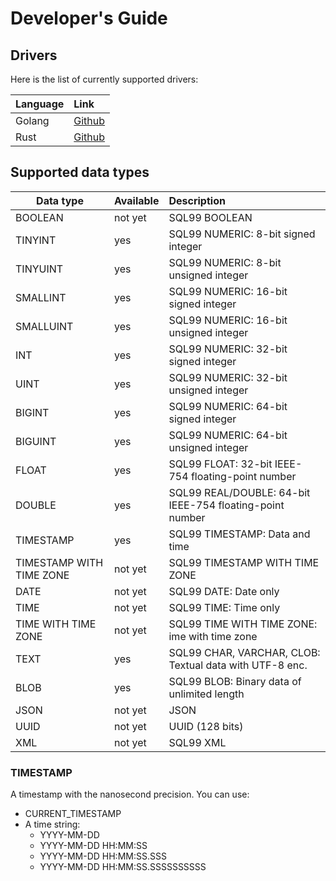 # Developer's Guide

## Drivers

Here is the list of currently supported drivers:

| Language      | Link  |
| ------------- |:--------------|
| Golang        | [Github](https://github.com/siodb/siodb-go-driver)   |
| Rust          | [Github](https://github.com/siodb/siodb-rust-driver) |

## Supported data types

| Data type                | Available     | Description                                              |
| ------------------------ |:--------------|:---------------------------------------------------------|
| BOOLEAN                  | not yet       | SQL99 BOOLEAN                                            |
| TINYINT                  | yes           | SQL99 NUMERIC: 8-bit signed integer                      |
| TINYUINT                 | yes           | SQL99 NUMERIC: 8-bit unsigned integer                    |
| SMALLINT                 | yes           | SQL99 NUMERIC: 16-bit signed integer                     |
| SMALLUINT                | yes           | SQL99 NUMERIC: 16-bit unsigned integer                   |
| INT                      | yes           | SQL99 NUMERIC: 32-bit signed integer                     |
| UINT                     | yes           | SQL99 NUMERIC: 32-bit unsigned integer                   |
| BIGINT                   | yes           | SQL99 NUMERIC: 64-bit signed integer                     |
| BIGUINT                  | yes           | SQL99 NUMERIC: 64-bit unsigned integer                   |
| FLOAT                    | yes           | SQL99 FLOAT: 32-bit IEEE-754 floating-point number       |
| DOUBLE                   | yes           | SQL99 REAL/DOUBLE: 64-bit IEEE-754 floating-point number |
| TIMESTAMP                | yes           | SQL99 TIMESTAMP: Data and time                           |
| TIMESTAMP WITH TIME ZONE | not yet       | SQL99 TIMESTAMP WITH TIME ZONE                           |
| DATE                     | not yet       | SQL99 DATE: Date only                                    |
| TIME                     | not yet       | SQL99 TIME: Time only                                    |
| TIME WITH TIME ZONE      | not yet       | SQL99 TIME WITH TIME ZONE: ime with time zone            |
| TEXT                     | yes           | SQL99 CHAR, VARCHAR, CLOB: Textual data with UTF-8 enc.  |
| BLOB                     | yes           | SQL99 BLOB: Binary data of unlimited length              |
| JSON                     | not yet       | JSON                                                     |
| UUID                     | not yet       | UUID (128 bits)                                          |
| XML                      | not yet       | SQL99 XML                                                |


### TIMESTAMP

A timestamp with the nanosecond precision. You can use:

- CURRENT_TIMESTAMP
- A time string:
    - YYYY-MM-DD
    - YYYY-MM-DD HH:MM:SS
    - YYYY-MM-DD HH:MM:SS.SSS
    - YYYY-MM-DD HH:MM:SS.SSSSSSSSSS


